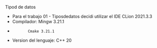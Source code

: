 Tipod de datos

- Para el trabajo 01 - Tiposdedatos decidi utilizar el IDE CLion 2021.3.3
- Compilador: Mingw 3.21.1
-            Cmake 3.21.1
- Version del lenguaje: C++ 20
